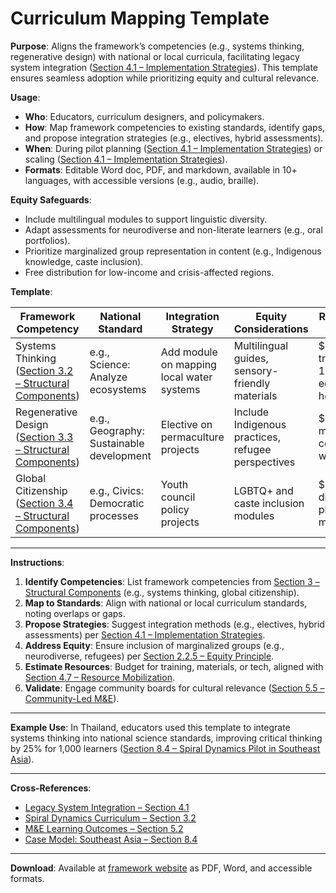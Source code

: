 # Curriculum Mapping Template

**Purpose**: Aligns the framework’s competencies (e.g., systems thinking, regenerative design) with national or local curricula, facilitating legacy system integration ([Section 4.1 – Implementation Strategies](/frameworks/docs/implementation/education#04-implementation-strategies)). This template ensures seamless adoption while prioritizing equity and cultural relevance.

**Usage**:

* **Who**: Educators, curriculum designers, and policymakers.
* **How**: Map framework competencies to existing standards, identify gaps, and propose integration strategies (e.g., electives, hybrid assessments).
* **When**: During pilot planning ([Section 4.1 – Implementation Strategies](/frameworks/docs/implementation/education#04-implementation-strategies)) or scaling ([Section 4.1 – Implementation Strategies](/frameworks/docs/implementation/education#04-implementation-strategies)).
* **Formats**: Editable Word doc, PDF, and markdown, available in 10+ languages, with accessible versions (e.g., audio, braille).

**Equity Safeguards**:

* Include multilingual modules to support linguistic diversity.
* Adapt assessments for neurodiverse and non-literate learners (e.g., oral portfolios).
* Prioritize marginalized group representation in content (e.g., Indigenous knowledge, caste inclusion).
* Free distribution for low-income and crisis-affected regions.

**Template**:

| **Framework Competency**                                                                                                       | **National Standard**                    | **Integration Strategy**                  | **Equity Considerations**                          | **Resources Needed**                     |
| ------------------------------------------------------------------------------------------------------------------------------ | ---------------------------------------- | ----------------------------------------- | -------------------------------------------------- | ---------------------------------------- |
| Systems Thinking ([Section 3.2 – Structural Components](/frameworks/docs/implementation/education#03-structural-components))    | e.g., Science: Analyze ecosystems        | Add module on mapping local water systems | Multilingual guides, sensory-friendly materials    | \$5K for training, 10 educator hours     |
| Regenerative Design ([Section 3.3 – Structural Components](/frameworks/docs/implementation/education#03-structural-components)) | e.g., Geography: Sustainable development | Elective on permaculture projects         | Include Indigenous practices, refugee perspectives | \$10K for materials, community workshops |
| Global Citizenship ([Section 3.4 – Structural Components](/frameworks/docs/implementation/education#03-structural-components))  | e.g., Civics: Democratic processes       | Youth council policy projects             | LGBTQ+ and caste inclusion modules                 | \$8K for digital platforms, mentors      |

---

**Instructions**:

1. **Identify Competencies**: List framework competencies from [Section 3 – Structural Components](/frameworks/docs/implementation/education#03-structural-components) (e.g., systems thinking, global citizenship).
2. **Map to Standards**: Align with national or local curriculum standards, noting overlaps or gaps.
3. **Propose Strategies**: Suggest integration methods (e.g., electives, hybrid assessments) per [Section 4.1 – Implementation Strategies](/frameworks/docs/implementation/education#04-implementation-strategies).
4. **Address Equity**: Ensure inclusion of marginalized groups (e.g., neurodiverse, refugees) per [Section 2.2.5 – Equity Principle](/frameworks/docs/implementation/education#02-vision-principles).
5. **Estimate Resources**: Budget for training, materials, or tech, aligned with [Section 4.7 – Resource Mobilization](/frameworks/docs/implementation/education#04-implementation-strategies).
6. **Validate**: Engage community boards for cultural relevance ([Section 5.5 – Community-Led M\&E](/frameworks/docs/implementation/education#55-community-led-mne)).

---

**Example Use**: In Thailand, educators used this template to integrate systems thinking into national science standards, improving critical thinking by 25% for 1,000 learners ([Section 8.4 – Spiral Dynamics Pilot in Southeast Asia](/frameworks/docs/implementation/education#84-spiral-dynamics-pilot-in-southeast-asia)).

---

**Cross-References**:

* [Legacy System Integration – Section 4.1](/frameworks/docs/implementation/education#04-implementation-strategies)
* [Spiral Dynamics Curriculum – Section 3.2](/frameworks/docs/implementation/education#03-structural-components)
* [M\&E Learning Outcomes – Section 5.2](/frameworks/docs/implementation/education#05-monitoring-evaluation)
* [Case Model: Southeast Asia – Section 8.4](/frameworks/docs/implementation/education#84-spiral-dynamics-pilot-in-southeast-asia)

---

**Download**: Available at [framework website](https://your-framework-site.org/frameworks/docs/implementation/education#10-appendices) as PDF, Word, and accessible formats.

